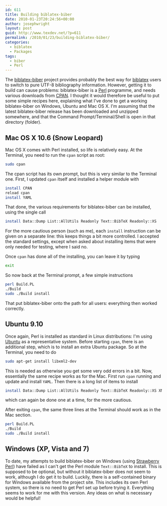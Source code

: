 ```yaml
---
id: 611
title: Building biblatex-biber
date: 2010-01-23T20:24:56+00:00
author: josephwright
layout: post
guid: http://www.texdev.net/?p=611
permalink: /2010/01/23/building-biblatex-biber/
categories:
  - biblatex
  - Packages
tags:
  - biber
  - Perl
---
```

The [biblatex-biber](http://biblatex-biber.sourceforge.net/) project provides probably the best way for [biblatex](https://ctan.org/pkg/biblatex) users to switch to pure UTF-8 bibliography information. However, getting it to build can cause problems: biblatex-biber is a [Perl](http://www.perl.org/) programme, and needs various downloads from [CPAN](http://www.cpan.org/). I thought it would therefore be useful to put some simple recipes here, explaining what I've done to get a working biblatex-biber on Windows, Ubuntu and Mac OS X. I'm assuming that the latest biblatex-biber release has been downloaded and unzipped somewhere, and that the Command Prompt/Terminal/Shell is open in that directory (folder).

## Mac OS X 10.6 (Snow Leopard)

Mac OS X comes with Perl installed, so life is relatively easy. At the Terminal, you need to run the `cpan` script as root:

```bash
sudo cpan
```

The cpan script has its own prompt, but this is very similar to the Terminal one. First, I updated `cpan` itself and installed a helper module with

```bash
install CPAN
reload cpan
install YAML
```

That done, the various requirements for biblatex-biber can be installed, using the single call

```bash
install Data::Dump List::AllUtils Readonly Text::BibTeX Readonly::XS
```

For the more cautious person (such as me), each `install` instruction can be given on a separate line: this keeps things a bit more controlled. I accepted the standard settings, except when asked about installing items that were only needed for testing, where I said no.

Once `cpan` has done all of the installing, you can leave it by typing

```bash
exit
```

So now back at the Terminal prompt, a few simple instructions

```bash
perl Build.PL
./Build
sudo ./Build install
```

That put biblatex-biber onto the path for all users: everything then worked correctly.

## Ubuntu 9.10

Once again, Perl is installed as standard in Linux distributions: I'm using [Ubuntu](http://www.ubuntu.com/) as a representative system. Before starting `cpan`, there is an additional step, which is to install an extra Ubuntu package. So at the Terminal, you need to do

```bash
sudo apt-get install libxml2-dev
```

This is needed as otherwise you get some very odd errors in a bit. Now, essentially the same recipe works as for the Mac. First run `cpan` running and update and install `YAML`. Then there is a long list of items to install

```bash
install Data::Dump List::AllUtils Readonly Text::BibTeX Readonly::XS XML::Writer XML::LibXML File::Slurp
```

which can again be done one at a time, for the more cautious.

After exiting `cpan`, the same three lines at the Terminal should work as in the Mac section.

```bash
perl Build.PL
./Build
sudo ./Build install
```

## Windows (XP, Vista and 7)

To date, my attempts to build biblatex-biber on Windows (using [Strawberry Perl](http://strawberryperl.com/)) have failed as I can't get the Perl module `Text::BibTeX` to install. This is supposed to be optional, but without it biblatex-biber does not seem to work, although I do get it to build. Luckily, there is a self-contained binary for Windows available from the project site. This includes its own Perl system, so there is no need to get Perl set up before trying it. Everything seems to work for me with this version. Any ideas on what is necessary would be helpful!
